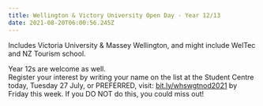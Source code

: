 ```yaml
---
title: Wellington & Victory University Open Day - Year 12/13
date: 2021-08-20T06:00:56.245Z
---
```

Includes Victoria University & Massey Wellington, and might include WelTec and NZ Tourism school.  

Year 12s are welcome as well.  
Register your interest by writing your name on the list at the Student Centre today, Tuesday 27 July, or PREFERRED,
visit: [bit.ly/whswgtnod2021](https://docs.google.com/forms/d/e/1FAIpQLScb9oV0w_SbMxpXHNbJW6ujhhnYFtfuO1HKrBMTgC4yZeghQA/viewform) by Friday this week. If you DO NOT do this, you could miss out!